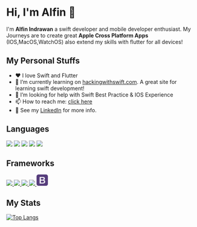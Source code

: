 # Hi, I'm Alfin  👋
 I'm **Alfin Indrawan** a swift developer and mobile developer enthusiast. My Journeys are to create great **Apple Cross Platform Apps** (IOS,MacOS,WatchOS) also extend my skills with flutter for all  devices!  
## My Personal Stuffs
* ❤️ I love Swift and Flutter
* 🔭 I’m currently learning on [hackingwithswift.com](https://www.hackingwithswift.com). A great site for learning swift development!
* 🤔 I’m looking for help with Swift Best Practice & IOS Experience
* 📫 How to reach me: [click here](mailto:alfinindrawan54@gmail.com)
* 📝 See my [LinkedIn](https://www.linkedin.com/in/alfinindrawan/) for more info.

## Languages
<code><img height="30" src="https://img.icons8.com/fluency/48/000000/swift.png"></code> 
<code><img height="30" src="https://img.icons8.com/color/452/dart.png" ></code> 
<code><img height="30" src="https://img.icons8.com/color/48/000000/php.png"></code> 
<code><img height="30" src="https://img.icons8.com/external-soft-fill-juicy-fish/60/000000/external-sql-servers-and-networks-soft-fill-soft-fill-juicy-fish.png"></code> 
<code><img height="30" src="https://cdn4.iconfinder.com/data/icons/logos-and-brands/512/267_Python_logo-512.png" ></code> 

## Frameworks
<a href="https://drive.google.com/uc?export=view&id=1GDv4tod24sj0PfGFBtP2CHV-roC51XhU" > <img src="https://drive.google.com/uc?export=view&id=1GDv4tod24sj0PfGFBtP2CHV-roC51XhU" style="height: 30px"> </a> 
<a href="https://developer.apple.com/xcode/swiftui/" > <img height="30" src="https://img.icons8.com/color/48/000000/swiftui.png"> </a> 
<a href="https://laravel.com" > <img height="30" src="https://img.icons8.com/fluency/48/000000/laravel.png"> </a> 
<a href="https://flutter.com" > <img height="30" src="https://img.icons8.com/color/48/000000/flutter.png"> </a> 
<a href="https://getbootstrap.com" > <img height="30" src="https://raw.githubusercontent.com/github/explore/80688e429a7d4ef2fca1e82350fe8e3517d3494d/topics/bootstrap/bootstrap.png"> </a>

 
## My Stats
<!-- ![Alfin's GitHub stats](https://github-readme-stats.vercel.app/api?username=alfinindrawan&show_icons=true&theme=radical&count_private=true) -->
[![Top Langs](https://github-readme-stats.vercel.app/api/top-langs/?username=alfinindrawan&hide=Makefile,C,C++,Cmake&&theme=dark)](https://github.com/alfinindrawan/github-readme-stats)
